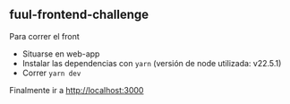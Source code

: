 ## fuul-frontend-challenge
Para correr el front
- Situarse en web-app
- Instalar las dependencias con `yarn` (versión de node utilizada: v22.5.1)
- Correr `yarn dev`

Finalmente ir a [http://localhost:3000](http://localhost:3000) 